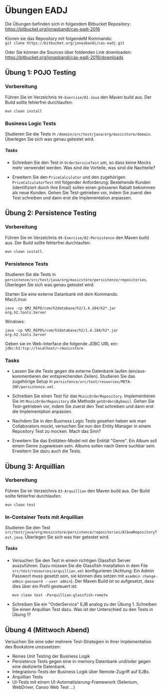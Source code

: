# Übungen EADJ

Die Übungen befinden sich in folgendem Bitbucket Repository:  
https://bitbucket.org/jonasbandi/cas-eadj-2016

Klonen sie das Repository mit folgendeM Kommando:  
`git clone https://bitbucket.org/jonasbandi/cas-eadj.git`

Oder Sie können die Sources über foldenden Link downloaden:  
https://bitbucket.org/jonasbandi/cas-eadj-2016/downloads


## Übung 1: POJO Testing

### Vorbereitung
Führen Sie im Verzeichnis `99-Exercise/01-Java` den Maven build aus. Der Build sollte fehlerfrei durchlaufen:  

	mvn clean install 


### Business Logic Tests
Studieren Sie die Tests in `/domain/src/test/java/org/musicstore/domain`. Überlegen Sie sich was genau getestet wird.

##### Tasks
- Schreiben Sie den Test in `OrderServiceTest` um, so dass keine Mocks mehr verwendet werden. Was sind die Vorteile, was sind die Nachteile?

- Erweitern Sie den `PriceCalculator` und den zugehörigen `PriceCalculatorTest` mit folgender Anforderung: Bestehende Kunden (identifiziert durch ihre Email) sollen einen grösseren Rabatt bekommen als neue Kunden. Gehen Sie Test-getrieben vor, indem Sie zuerst den Test schreiben und dann erst die Implementation anpassen.


## Übung 2: Persistence Testing

### Vorbereitung
Führen Sie im Verzeichnis `99-Exercise/02-Persistence` den Maven build aus. Der Build sollte fehlerfrei durchlaufen:  

	mvn clean install. 

### Persistence Tests


Studieren Sie die Tests in `persistence/src/test/java/org/musicstore/persistence/repositories`. Überlegen Sie sich was genau getestet wird.

Starten Sie eine externe Datanbank mit dem Kommando.  
Mac/Linux:

	java -cp $M2_REPO/com/h2database/h2/1.4.184/h2*.jar org.h2.tools.Server

Windows:

	java -cp %M2_REPO%/com/h2database/h2/1.4.184/h2*.jar org.h2.tools.Server

Geben sie im Web-Interface die folgende JDBC URL ein: `jdbc:h2:tcp://localhost/~/musicstore`



### Tasks
- Lassen Sie die Tests gegen die externe Datenbank laufen (ein/aus-kommentieren der entsprechenden Zeilen). Studieren Sie das zugehörige Setup in `persistence/src/test/resources/META-INF/persistence.xml`.

- Schreiben Sie einen Test für das `MusicOrderRepository`. Implementieren Sie im `MusicOrderRepository` die Methode `getOrdersByEmail`. Gehen Sie Test-getrieben vor, indem Sie zuerst den Test schreiben und dann erst die Implementation anpassen.

- Nachdem Sie in den Business Logic Tests gesehen haben wie man Collaborators mockt, versuchen Sie nun den Entity Manager in einem Repository Test zu mocken. Mach das Sinn?

- Erweitern Sie das Entitäten-Model mit der Entität "Genre". Ein Album soll einem Genre zugewiesen sein. Albums sollen nach Genre suchbar sein. Erweitern Sie dazu auch die Tests.

## Übung 3: Arquillian

### Vorbereitung
Führen Sie im Verzeichnis `03-Arquillian` den Maven build aus. Der Build sollte fehlerfrei durchlaufen.

	mvn clean test

### In-Container Tests mit Arquillian
Studieren Sie den Test `src/test/java/org/musicstore/persistence/repositories/AlbumRepositoryTest.java`. Überlegen Sie sich was hier getestet wird.

##### Tasks
- Versuchen Sie den Test in einem richtigen Glassfish Server auszuführen. Dazu müssen Sie die Glassfish-Installation in dem File `src/test/resources/arquillian.xml` konfigurieren (Achtung: Ein Admin Passwort muss gesetzt sein, sie können dies setzen mit `asadmin change-admin-password --user admin`). 
Der Maven Build ist so aufgesetzt, dass dies über ein Profil gesteuert ist:


	`mvn clean test -Parquillian-glassfish-remote`


- Schreiben Sie ein "OrderService" EJB analog zu der Übung 1. Schreiben Sie einen Arquillian Test dazu. Was ist der Unterschied zu den Tests in Übung 1?

## Übung 4 (Mittwoch Abend)

Versuchen Sie eine oder mehrere Test-Strategien in Ihrer Implementation des Bookstore umzusetzen:
- Reines Unit Testing der Business Logik
- Persistence Tests gegen eine in-memory Datenbank und/oder gegen eine dedizierte Datenbank.
- Integrations-Tests der Business Logik über Remote-Zugriff auf EJBs.
- Arquillian Tests
- UI-Tests mit einem UI-Automatisierung-Framewrork (Selenium, WebDriver, Canoo Web Test ...)